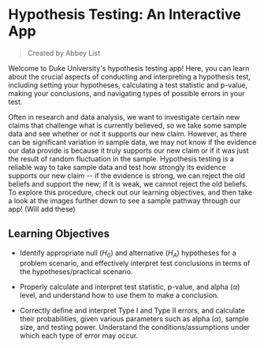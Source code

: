 # Hypothesis Testing: An Interactive App
> Created by Abbey List

Welcome to Duke University's hypothesis testing app! Here, you can learn about the crucial aspects of conducting and interpreting a hypothesis test, including setting your hypotheses, calculating a test statistic and p-value, making your conclusions, and navigating types of possible errors in your test.  

Often in research and data analysis, we want to investigate certain new claims that challenge what is currently believed, so we take some sample data and see whether or not it supports our new claim. However, as there can be significant variation in sample data, we may not know if the evidence our data provide is because it truly supports our new claim or if it was just the result of random fluctuation in the sample. Hypothesis testing is a reliable way to take sample data and test how strongly its evidence supports our new claim -- if the evidence is strong, we can reject the old beliefs and support the new; if it is weak, we cannot reject the old beliefs. To explore this procedure, check out our learning objectives, and then take a look at the images further down to see a sample pathway through our app! (Will add these)

## Learning Objectives

- Identify appropriate null ($H_0$) and alternative ($H_A$) hypotheses for a problem scenario, and effectively interpret test conclusions in terms of the hypotheses/practical scenario.

- Properly calculate and interpret test statistic, p-value, and alpha ($\alpha$) level, and understand how to use them to make a conclusion.  

- Correctly define and interpret Type I and Type II errors, and calculate their probabilities, given various parameters such as alpha ($\alpha$), sample size, and testing power. Understand the conditions/assumptions under which each type of error may occur.